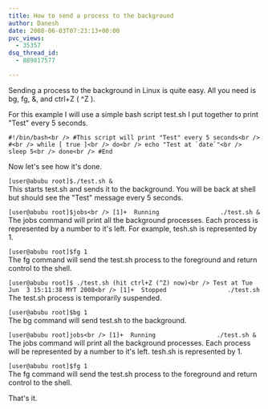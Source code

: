 ```yaml
---
title: How to send a process to the background
author: Danesh
date: 2008-06-03T07:23:13+00:00
pvc_views:
  - 35357
dsq_thread_id:
  - 889817577

---
```

Sending a process to the background in Linux is quite easy. All you need is bg, fg, &, and ctrl+Z ( ^Z ).

For this example I will use a simple bash script test.sh I put together to print "Test" every 5 seconds.

``#!/bin/bash<br />
#This script will print "Test" every 5 seconds<br />
#<br />
while [ true ]<br />
do<br />
echo "Test at `date`"<br />
sleep 5<br />
done<br />
#End``

Now let's see how it's done.

`[user@abubu root]$./test.sh &`  
This starts test.sh and sends it to the background. You will be back at shell but should see the "Test" message every 5 seconds.

`[user@abubu root]$jobs<br />
[1]+  Running                 ./test.sh &`  
The jobs command will print all the background processes. Each process is represented by a number to it's left. For example, tesh.sh is represented by 1.

`[user@abubu root]$fg 1`  
The fg command will send the test.sh process to the foreground and return control to the shell.

`[user@abubu root]$ ./test.sh (hit ctrl+Z (^Z) now)<br />
Test at Tue Jun  3 15:11:38 MYT 2008<br />
[1]+  Stopped                 ./test.sh`  
The test.sh process is temporarily suspended.

`[user@abubu root]$bg 1`  
The bg command will send test.sh to the background.

`[user@abubu root]jobs<br />
[1]+  Running                 ./test.sh &`  
The jobs command will print all the background processes. Each process will be represented by a number to it's left. tesh.sh is represented by 1.

`[user@abubu root]$fg 1`  
The fg command will send the test.sh process to the foreground and return control to the shell.

That's it.
